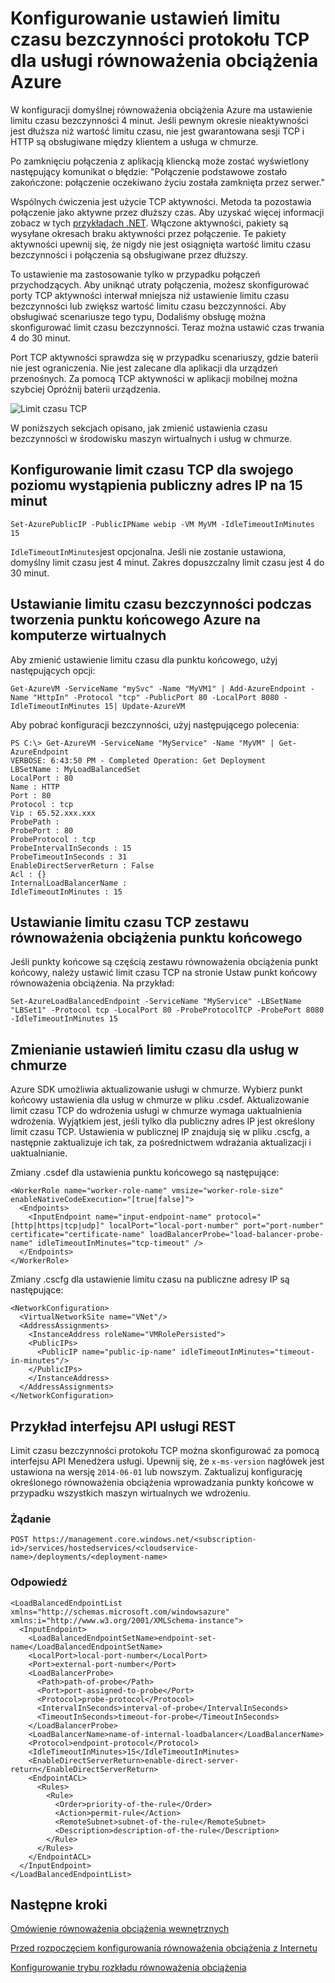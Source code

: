 <properties
   pageTitle="Konfigurowanie limitu czasu bezczynności protokołu TCP równoważenia obciążenia | Microsoft Azure"
   description="Konfigurowanie limitu czasu bezczynności protokołu TCP równoważenia obciążenia"
   services="load-balancer"
   documentationCenter="na"
   authors="sdwheeler"
   manager="carmonm"
   editor="" />
<tags
   ms.service="load-balancer"
   ms.devlang="na"
   ms.topic="article"
   ms.tgt_pltfrm="na"
   ms.workload="infrastructure-services"
   ms.date="10/24/2016"
   ms.author="sewhee" />

# <a name="configure-tcp-idle-timeout-settings-for-azure-load-balancer"></a>Konfigurowanie ustawień limitu czasu bezczynności protokołu TCP dla usługi równoważenia obciążenia Azure

W konfiguracji domyślnej równoważenia obciążenia Azure ma ustawienie limitu czasu bezczynności 4 minut. Jeśli pewnym okresie nieaktywności jest dłuższa niż wartość limitu czasu, nie jest gwarantowana sesji TCP i HTTP są obsługiwane między klientem a usługa w chmurze.

Po zamknięciu połączenia z aplikacją kliencką może zostać wyświetlony następujący komunikat o błędzie: "Połączenie podstawowe zostało zakończone: połączenie oczekiwano życiu została zamknięta przez serwer."

Wspólnych ćwiczenia jest użycie TCP aktywności. Metoda ta pozostawia połączenie jako aktywne przez dłuższy czas. Aby uzyskać więcej informacji zobacz w tych [przykładach .NET](https://msdn.microsoft.com/library/system.net.servicepoint.settcpkeepalive.aspx). Włączone aktywności, pakiety są wysyłane okresach braku aktywności przez połączenie. Te pakiety aktywności upewnij się, że nigdy nie jest osiągnięta wartość limitu czasu bezczynności i połączenia są obsługiwane przez dłuższy.

To ustawienie ma zastosowanie tylko w przypadku połączeń przychodzących. Aby uniknąć utraty połączenia, możesz skonfigurować porty TCP aktywności interwał mniejsza niż ustawienie limitu czasu bezczynności lub zwiększ wartość limitu czasu bezczynności. Aby obsługiwać scenariusze tego typu, Dodaliśmy obsługę można skonfigurować limit czasu bezczynności. Teraz można ustawić czas trwania 4 do 30 minut.

Port TCP aktywności sprawdza się w przypadku scenariuszy, gdzie baterii nie jest ograniczenia. Nie jest zalecane dla aplikacji dla urządzeń przenośnych. Za pomocą TCP aktywności w aplikacji mobilnej można szybciej Opróżnij baterii urządzenia.

![Limit czasu TCP](./media/load-balancer-tcp-idle-timeout/image1.png)

W poniższych sekcjach opisano, jak zmienić ustawienia czasu bezczynności w środowisku maszyn wirtualnych i usług w chmurze.

## <a name="configure-the-tcp-timeout-for-your-instance-level-public-ip-to-15-minutes"></a>Konfigurowanie limit czasu TCP dla swojego poziomu wystąpienia publiczny adres IP na 15 minut

    Set-AzurePublicIP -PublicIPName webip -VM MyVM -IdleTimeoutInMinutes 15

`IdleTimeoutInMinutes`jest opcjonalna. Jeśli nie zostanie ustawiona, domyślny limit czasu jest 4 minut. Zakres dopuszczalny limit czasu jest 4 do 30 minut.

## <a name="set-the-idle-timeout-when-creating-an-azure-endpoint-on-a-virtual-machine"></a>Ustawianie limitu czasu bezczynności podczas tworzenia punktu końcowego Azure na komputerze wirtualnych

Aby zmienić ustawienie limitu czasu dla punktu końcowego, użyj następujących opcji:

    Get-AzureVM -ServiceName "mySvc" -Name "MyVM1" | Add-AzureEndpoint -Name "HttpIn" -Protocol "tcp" -PublicPort 80 -LocalPort 8080 -IdleTimeoutInMinutes 15| Update-AzureVM

Aby pobrać konfiguracji bezczynności, użyj następującego polecenia:

    PS C:\> Get-AzureVM -ServiceName "MyService" -Name "MyVM" | Get-AzureEndpoint
    VERBOSE: 6:43:50 PM - Completed Operation: Get Deployment
    LBSetName : MyLoadBalancedSet
    LocalPort : 80
    Name : HTTP
    Port : 80
    Protocol : tcp
    Vip : 65.52.xxx.xxx
    ProbePath :
    ProbePort : 80
    ProbeProtocol : tcp
    ProbeIntervalInSeconds : 15
    ProbeTimeoutInSeconds : 31
    EnableDirectServerReturn : False
    Acl : {}
    InternalLoadBalancerName :
    IdleTimeoutInMinutes : 15

## <a name="set-the-tcp-timeout-on-a-load-balanced-endpoint-set"></a>Ustawianie limitu czasu TCP zestawu równoważenia obciążenia punktu końcowego

Jeśli punkty końcowe są częścią zestawu równoważenia obciążenia punkt końcowy, należy ustawić limit czasu TCP na stronie Ustaw punkt końcowy równoważenia obciążenia. Na przykład:

    Set-AzureLoadBalancedEndpoint -ServiceName "MyService" -LBSetName "LBSet1" -Protocol tcp -LocalPort 80 -ProbeProtocolTCP -ProbePort 8080 -IdleTimeoutInMinutes 15

## <a name="change-timeout-settings-for-cloud-services"></a>Zmienianie ustawień limitu czasu dla usług w chmurze

Azure SDK umożliwia aktualizowanie usługi w chmurze. Wybierz punkt końcowy ustawienia dla usług w chmurze w pliku .csdef. Aktualizowanie limit czasu TCP do wdrożenia usługi w chmurze wymaga uaktualnienia wdrożenia. Wyjątkiem jest, jeśli tylko dla publiczny adres IP jest określony limit czasu TCP. Ustawienia w publicznej IP znajdują się w pliku .cscfg, a następnie zaktualizuje ich tak, za pośrednictwem wdrażania aktualizacji i uaktualnianie.

Zmiany .csdef dla ustawienia punktu końcowego są następujące:

    <WorkerRole name="worker-role-name" vmsize="worker-role-size" enableNativeCodeExecution="[true|false]">
      <Endpoints>
        <InputEndpoint name="input-endpoint-name" protocol="[http|https|tcp|udp]" localPort="local-port-number" port="port-number" certificate="certificate-name" loadBalancerProbe="load-balancer-probe-name" idleTimeoutInMinutes="tcp-timeout" />
      </Endpoints>
    </WorkerRole>

Zmiany .cscfg dla ustawienie limitu czasu na publiczne adresy IP są następujące:

    <NetworkConfiguration>
      <VirtualNetworkSite name="VNet"/>
      <AddressAssignments>
        <InstanceAddress roleName="VMRolePersisted">
        <PublicIPs>
          <PublicIP name="public-ip-name" idleTimeoutInMinutes="timeout-in-minutes"/>
        </PublicIPs>
        </InstanceAddress>
      </AddressAssignments>
    </NetworkConfiguration>

## <a name="rest-api-example"></a>Przykład interfejsu API usługi REST

Limit czasu bezczynności protokołu TCP można skonfigurować za pomocą interfejsu API Menedżera usługi. Upewnij się, że `x-ms-version` nagłówek jest ustawiona na wersję `2014-06-01` lub nowszym. Zaktualizuj konfigurację określonego równoważenia obciążenia wprowadzania punkty końcowe w przypadku wszystkich maszyn wirtualnych we wdrożeniu.

### <a name="request"></a>Żądanie

    POST https://management.core.windows.net/<subscription-id>/services/hostedservices/<cloudservice-name>/deployments/<deployment-name>

### <a name="response"></a>Odpowiedź

    <LoadBalancedEndpointList xmlns="http://schemas.microsoft.com/windowsazure" xmlns:i="http://www.w3.org/2001/XMLSchema-instance">
      <InputEndpoint>
        <LoadBalancedEndpointSetName>endpoint-set-name</LoadBalancedEndpointSetName>
        <LocalPort>local-port-number</LocalPort>
        <Port>external-port-number</Port>
        <LoadBalancerProbe>
          <Path>path-of-probe</Path>
          <Port>port-assigned-to-probe</Port>
          <Protocol>probe-protocol</Protocol>
          <IntervalInSeconds>interval-of-probe</IntervalInSeconds>
          <TimeoutInSeconds>timeout-for-probe</TimeoutInSeconds>
        </LoadBalancerProbe>
        <LoadBalancerName>name-of-internal-loadbalancer</LoadBalancerName>
        <Protocol>endpoint-protocol</Protocol>
        <IdleTimeoutInMinutes>15</IdleTimeoutInMinutes>
        <EnableDirectServerReturn>enable-direct-server-return</EnableDirectServerReturn>
        <EndpointACL>
          <Rules>
            <Rule>
              <Order>priority-of-the-rule</Order>
              <Action>permit-rule</Action>
              <RemoteSubnet>subnet-of-the-rule</RemoteSubnet>
              <Description>description-of-the-rule</Description>
            </Rule>
          </Rules>
        </EndpointACL>
      </InputEndpoint>
    </LoadBalancedEndpointList>

## <a name="next-steps"></a>Następne kroki

[Omówienie równoważenia obciążenia wewnętrznych](load-balancer-internal-overview.md)

[Przed rozpoczęciem konfigurowania równoważenia obciążenia z Internetu](load-balancer-get-started-internet-arm-ps.md)

[Konfigurowanie trybu rozkładu równoważenia obciążenia](load-balancer-distribution-mode.md)
